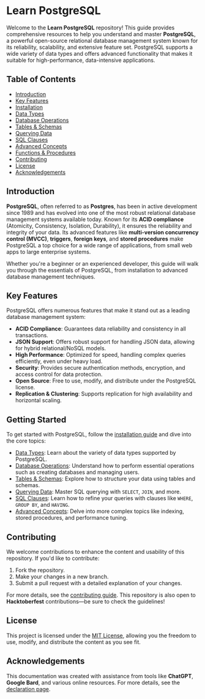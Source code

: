 
# Learn PostgreSQL

Welcome to the **Learn PostgreSQL** repository! This guide provides comprehensive resources to help you understand and master **PostgreSQL**, a powerful open-source relational database management system known for its reliability, scalability, and extensive feature set. PostgreSQL supports a wide variety of data types and offers advanced functionality that makes it suitable for high-performance, data-intensive applications.

## Table of Contents

- [Introduction](#introduction)
- [Key Features](#key-features)
- [Installation](psql/installation.md)
- [Data Types](psql/data-types.md)
- [Database Operations](psql/database.md)
- [Tables & Schemas](psql/table-schema.md)
- [Querying Data](psql/query.md)
- [SQL Clauses](psql/clauses.md)
- [Advanced Concepts](psql/advance.md)
- [Functions & Procedures](psql/functions.md)
- [Contributing](#contributing)
- [License](#license)
- [Acknowledgements](#acknowledgements)

## Introduction

**PostgreSQL**, often referred to as **Postgres**, has been in active development since 1989 and has evolved into one of the most robust relational database management systems available today. Known for its **ACID compliance** (Atomicity, Consistency, Isolation, Durability), it ensures the reliability and integrity of your data. Its advanced features like **multi-version concurrency control (MVCC)**, **triggers**, **foreign keys**, and **stored procedures** make PostgreSQL a top choice for a wide range of applications, from small web apps to large enterprise systems.

Whether you're a beginner or an experienced developer, this guide will walk you through the essentials of PostgreSQL, from installation to advanced database management techniques.

## Key Features

PostgreSQL offers numerous features that make it stand out as a leading database management system:

- **ACID Compliance**: Guarantees data reliability and consistency in all transactions.
- **JSON Support**: Offers robust support for handling JSON data, allowing for hybrid relational/NoSQL models.
- **High Performance**: Optimized for speed, handling complex queries efficiently, even under heavy load.
- **Security**: Provides secure authentication methods, encryption, and access control for data protection.
- **Open Source**: Free to use, modify, and distribute under the PostgreSQL license.
- **Replication & Clustering**: Supports replication for high availability and horizontal scaling.

## Getting Started

To get started with PostgreSQL, follow the [installation guide](psql/installation.md) and dive into the core topics:

- [Data Types](psql/data-types.md): Learn about the variety of data types supported by PostgreSQL.
- [Database Operations](psql/database.md): Understand how to perform essential operations such as creating databases and managing users.
- [Tables & Schemas](psql/table-schema.md): Explore how to structure your data using tables and schemas.
- [Querying Data](psql/query.md): Master SQL querying with `SELECT`, `JOIN`, and more.
- [SQL Clauses](psql/clauses.md): Learn how to refine your queries with clauses like `WHERE`, `GROUP BY`, and `HAVING`.
- [Advanced Concepts](psql/advance.md): Delve into more complex topics like indexing, stored procedures, and performance tuning.

## Contributing

We welcome contributions to enhance the content and usability of this repository. If you'd like to contribute:

1. Fork the repository.
2. Make your changes in a new branch.
3. Submit a pull request with a detailed explanation of your changes.

For more details, see the [contributing guide](CONTRIBUTING.md). This repository is also open to **Hacktoberfest** contributions—be sure to check the guidelines!

## License

This project is licensed under the [MIT License](LICENSE), allowing you the freedom to use, modify, and distribute the content as you see fit.

## Acknowledgements

This documentation was created with assistance from tools like **ChatGPT**, **Google Bard**, and various online resources. For more details, see the [declaration page](declaration.md).


